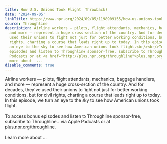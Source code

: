 ```yaml
---
title: How U.S. Unions Took Flight (Throwback)
date: '2024-09-05'
linkTitle: https://www.npr.org/2024/09/05/1198909155/how-us-unions-took-flight-throwback
source: Throughline
description: Airline workers — pilots, flight attendants, mechanics, baggage handlers,
  and more — represent a huge cross-section of the country. And for decades, they've
  used their unions to fight not just for better working conditions, but for civil
  rights, charting a course that leads right up to today. In this episode, we turn
  an eye to the sky to see how American unions took flight.<br/><br/>To access bonus
  episodes and listen to Throughline sponsor-free, subscribe to Throughline+ via Apple
  Podcasts or at <a href="http://plus.npr.org/throughline">plus.npr.org/throughline</a>.<br/><br/>Learn
  more about  ...
disable_comments: true
---
```

Airline workers — pilots, flight attendants, mechanics, baggage handlers, and more — represent a huge cross-section of the country. And for decades, they've used their unions to fight not just for better working conditions, but for civil rights, charting a course that leads right up to today. In this episode, we turn an eye to the sky to see how American unions took flight.<br/><br/>To access bonus episodes and listen to Throughline sponsor-free, subscribe to Throughline+ via Apple Podcasts or at <a href="http://plus.npr.org/throughline">plus.npr.org/throughline</a>.<br/><br/>Learn more about  ...